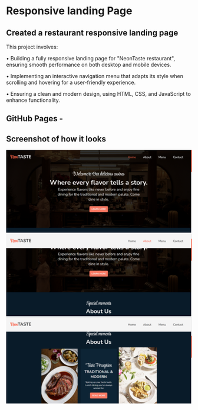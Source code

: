 # Responsive landing Page

## Created a restaurant responsive landing page

This project involves:

• Building a fully responsive landing page for "NeonTaste restaurant", ensuring smooth performance on both desktop and mobile devices.

• Implementing an interactive navigation menu that adapts its style when scrolling and hovering for a user-friendly experience.

• Ensuring a clean and modern design, using HTML, CSS, and JavaScript to enhance functionality.

## GitHub Pages -

## Screenshot of how it looks

<img src="/screenshots/screenshot1.png" alt="image" />
    <img src="/screenshots/screenshot2.png" alt="image" />
    <img src="/screenshots/screenshot3.png" alt="image" />
